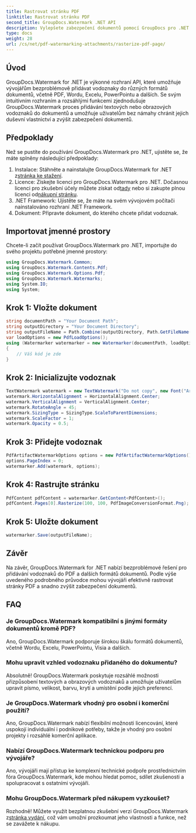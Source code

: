```yaml
---
title: Rastrovat stránku PDF
linktitle: Rastrovat stránku PDF
second_title: GroupDocs.Watermark .NET API
description: Vylepšete zabezpečení dokumentů pomocí GroupDocs pro .NET. Bezproblémově přidejte vodoznaky do PDF a dalších formátů.
type: docs
weight: 28
url: /cs/net/pdf-watermarking-attachments/rasterize-pdf-page/
---
```

## Úvod
GroupDocs.Watermark for .NET je výkonné rozhraní API, které umožňuje vývojářům bezproblémově přidávat vodoznaky do různých formátů dokumentů, včetně PDF, Wordu, Excelu, PowerPointu a dalších. Se svým intuitivním rozhraním a rozsáhlými funkcemi zjednodušuje GroupDocs.Watermark proces přidávání textových nebo obrazových vodoznaků do dokumentů a umožňuje uživatelům bez námahy chránit jejich duševní vlastnictví a zvýšit zabezpečení dokumentů.
## Předpoklady
Než se pustíte do používání GroupDocs.Watermark pro .NET, ujistěte se, že máte splněny následující předpoklady:
1. Instalace: Stáhněte a nainstalujte GroupDocs.Watermark for .NET z[stránka ke stažení](https://releases.groupdocs.com/Watermark/net/).
2.  Licence: Získejte licenci pro GroupDocs.Watermark pro .NET. Dočasnou licenci pro zkušební účely můžete získat od[tady](https://purchase.groupdocs.com/temporary-license/) nebo si zakupte plnou licenci od[nákupní stránku](https://purchase.groupdocs.com/buy).
3. .NET Framework: Ujistěte se, že máte na svém vývojovém počítači nainstalováno rozhraní .NET Framework.
4. Dokument: Připravte dokument, do kterého chcete přidat vodoznak.

## Importovat jmenné prostory
Chcete-li začít používat GroupDocs.Watermark pro .NET, importujte do svého projektu potřebné jmenné prostory:
```csharp
using GroupDocs.Watermark.Common;
using GroupDocs.Watermark.Contents.Pdf;
using GroupDocs.Watermark.Options.Pdf;
using GroupDocs.Watermark.Watermarks;
using System.IO;
using System;
```
## Krok 1: Vložte dokument
```csharp
string documentPath = "Your Document Path";
string outputDirectory = "Your Document Directory";
string outputFileName = Path.Combine(outputDirectory, Path.GetFileName(documentPath));
var loadOptions = new PdfLoadOptions();
using (Watermarker watermarker = new Watermarker(documentPath, loadOptions))
{
    // Váš kód je zde
}
```
## Krok 2: Inicializujte vodoznak
```csharp
TextWatermark watermark = new TextWatermark("Do not copy", new Font("Arial", 8));
watermark.HorizontalAlignment = HorizontalAlignment.Center;
watermark.VerticalAlignment = VerticalAlignment.Center;
watermark.RotateAngle = 45;
watermark.SizingType = SizingType.ScaleToParentDimensions;
watermark.ScaleFactor = 1;
watermark.Opacity = 0.5;
```
## Krok 3: Přidejte vodoznak
```csharp
PdfArtifactWatermarkOptions options = new PdfArtifactWatermarkOptions();
options.PageIndex = 0;
watermarker.Add(watermark, options);
```
## Krok 4: Rastrujte stránku
```csharp
PdfContent pdfContent = watermarker.GetContent<PdfContent>();
pdfContent.Pages[0].Rasterize(100, 100, PdfImageConversionFormat.Png);
```
## Krok 5: Uložte dokument
```csharp
watermarker.Save(outputFileName);
```

## Závěr
Na závěr, GroupDocs.Watermark for .NET nabízí bezproblémové řešení pro přidávání vodoznaků do PDF a dalších formátů dokumentů. Podle výše uvedeného podrobného průvodce mohou vývojáři efektivně rastrovat stránky PDF a snadno zvýšit zabezpečení dokumentů.
## FAQ
### Je GroupDocs.Watermark kompatibilní s jinými formáty dokumentů kromě PDF?
Ano, GroupDocs.Watermark podporuje širokou škálu formátů dokumentů, včetně Wordu, Excelu, PowerPointu, Visia a dalších.
### Mohu upravit vzhled vodoznaku přidaného do dokumentu?
Absolutně! GroupDocs.Watermark poskytuje rozsáhlé možnosti přizpůsobení textových a obrazových vodoznaků a umožňuje uživatelům upravit písmo, velikost, barvu, krytí a umístění podle jejich preferencí.
### Je GroupDocs.Watermark vhodný pro osobní i komerční použití?
Ano, GroupDocs.Watermark nabízí flexibilní možnosti licencování, které uspokojí individuální i podnikové potřeby, takže je vhodný pro osobní projekty i rozsáhlé komerční aplikace.
### Nabízí GroupDocs.Watermark technickou podporu pro vývojáře?
Ano, vývojáři mají přístup ke komplexní technické podpoře prostřednictvím fóra GroupDocs.Watermark, kde mohou hledat pomoc, sdílet zkušenosti a spolupracovat s ostatními vývojáři.
### Mohu GroupDocs.Watermark před nákupem vyzkoušet?
Rozhodně! Můžete využít bezplatnou zkušební verzi GroupDocs.Watermark z[stránka vydání](https://releases.groupdocs.com/), což vám umožní prozkoumat jeho vlastnosti a funkce, než se zavážete k nákupu.